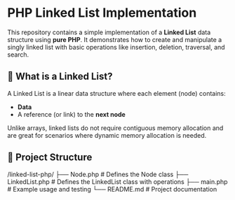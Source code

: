 # PHP Linked List Implementation

This repository contains a simple implementation of a **Linked List** data structure using **pure PHP**. It demonstrates how to create and manipulate a singly linked list with basic operations like insertion, deletion, traversal, and search.

## 🧠 What is a Linked List?

A Linked List is a linear data structure where each element (node) contains:
- **Data**
- A reference (or link) to the **next node**

Unlike arrays, linked lists do not require contiguous memory allocation and are great for scenarios where dynamic memory allocation is needed.

## 📂 Project Structure

/linked-list-php/
├── Node.php # Defines the Node class
├── LinkedList.php # Defines the LinkedList class with operations
├── main.php # Example usage and testing
└── README.md # Project documentation